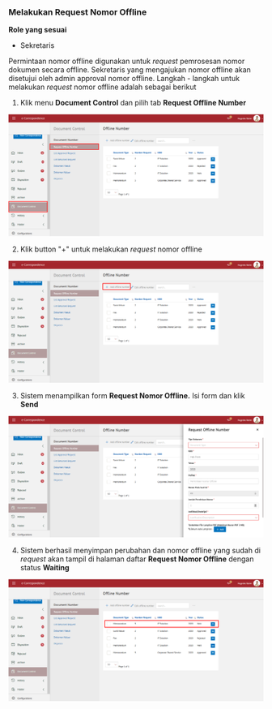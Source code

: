 ### **Melakukan Request Nomor Offline**

**Role yang sesuai**

- Sekretaris

Permintaan nomor offline digunakan untuk *request* pemrosesan nomor dokumen secara offline. Sekretaris yang mengajukan nomor offline akan disetujui oleh admin approval nomor offline. Langkah - langkah untuk melakukan *request* nomor offline adalah sebagai berikut

1. Klik menu **Document Control** dan pilih tab **Request Offline Number**

![gambar](SC_AgendaKendali/AG17.png)

2. Klik button "+" untuk melakukan *request* nomor offline

![gambar](SC_AgendaKendali/AG18.png)

3. Sistem menampilkan form **Request Nomor Offline.** Isi form dan klik **Send**

![gambar](SC_AgendaKendali/AG19.png)

4. Sistem berhasil menyimpan perubahan dan nomor offline yang sudah di *request* akan tampil di halaman daftar **Request Nomor Offline** dengan status **Waiting**

![gambar](SC_AgendaKendali/AG20.png)

